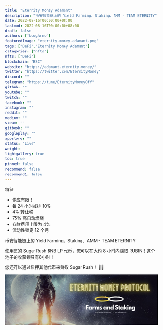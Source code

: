 ```yaml
---
title: "Eternity Money Adamant"
description: "币安智能链上的 Yield Farming、Staking、AMM - TEAM ETERNITY"
date: 2022-08-16T00:00:00+08:00
lastmod: 2022-08-16T00:00:00+08:00
draft: false
authors: ["boogArno"]
featuredImage: "eternity-money-adamant.png"
tags: ["DeFi","Eternity Money Adamant"]
categories: ["nfts"]
nfts: ["DeFi"]
blockchain: "BSC"
website: "https://adamant.eternity.money/"
twitter: "https://twitter.com/EternityMoney"
discord: ""
telegram: "https://t.me/EternityMoneyOff"
github: ""
youtube: ""
twitch: ""
facebook: ""
instagram: ""
reddit: ""
medium: ""
steam: ""
gitbook: ""
googleplay: ""
appstore: ""
status: "Live"
weight: 
lightgallery: true
toc: true
pinned: false
recommend: false
recommend1: false
---
```

特征
- 供应有限！
- 每 24 小时减排 10%
- 4% 转让税
- 75% 高自动燃烧
- 存款费用上限为 4%
- 流动性锁定 12 个月

币安智能链上的 Yield Farming、Staking、AMM - TEAM ETERNITY

使用您的 Sugar Rush BNB LP 代币，您可以在大约 8 小时内赚取 RUBIN！这个池子的收获锁只有8小时！

您还可以通过质押其他代币来赚取 Sugar Rush！ 💸💸

![1500x500](1500x500.jpg)